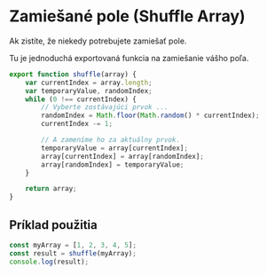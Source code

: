 # Zamiešané pole (Shuffle Array)

Ak zistíte, že niekedy potrebujete zamiešať pole.

Tu je jednoduchá exportovaná funkcia na zamiešanie vášho poľa.

```js
export function shuffle(array) {
    var currentIndex = array.length;
    var temporaryValue, randomIndex;
    while (0 !== currentIndex) {
        // Vyberte zostávajúci prvok ...
        randomIndex = Math.floor(Math.random() * currentIndex);
        currentIndex -= 1;

        // A zameníme ho za aktuálny prvok.
        temporaryValue = array[currentIndex];
        array[currentIndex] = array[randomIndex];
        array[randomIndex] = temporaryValue;
    }

    return array;
}
```

## Príklad použitia

```js
const myArray = [1, 2, 3, 4, 5];
const result = shuffle(myArray);
console.log(result);
```
